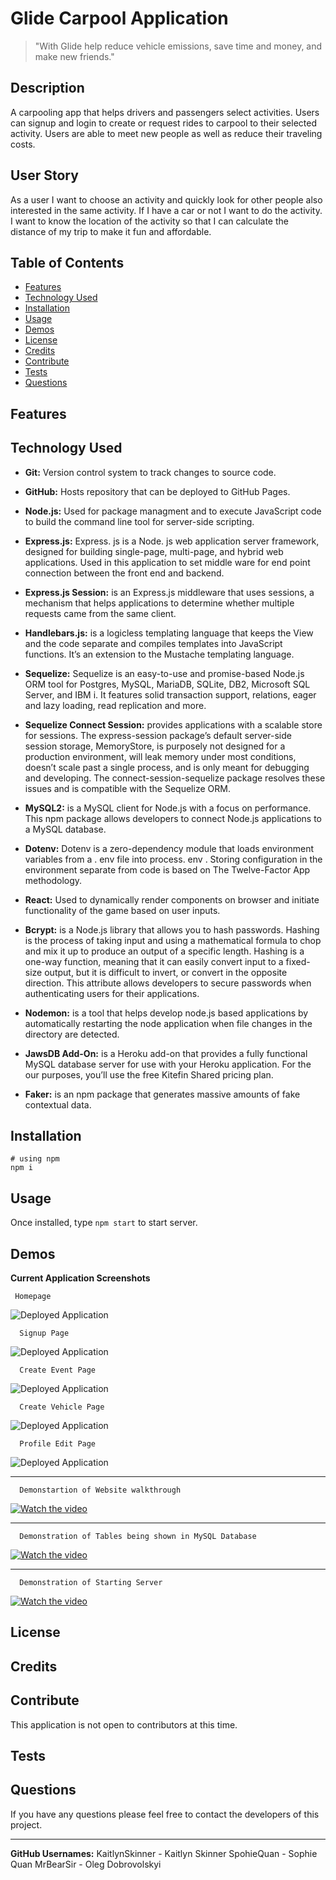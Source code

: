 # Glide Carpool Application

> "With Glide help reduce vehicle emissions, save time and money, and make new friends."

## Description
A carpooling app that helps drivers and passengers select activities. Users can signup and login to create or request rides to carpool to their selected activity. Users are able to meet new people as well as reduce their traveling costs.

## User Story
As a user I want to choose an activity and quickly look for other people also interested in the same activity. If I have a car or not I want to do the activity. I want to know the location of the activity so that I can calculate the distance of my trip to make it fun and affordable.

## Table of Contents
  * [Features](#features)
  * [Technology Used](#technologyused)
  * [Installation](#installation)
  * [Usage](#usage)
  * [Demos](#demos)
  * [License](#license)
  * [Credits](#credits)
  * [Contribute](#contribute)
  * [Tests](#tests)
  * [Questions](#questions)

## Features


## Technology Used
* **Git:** Version control system to track changes to source code.

* **GitHub:** Hosts repository that can be deployed to GitHub Pages.

* **Node.js:** Used for package managment and to execute JavaScript code to build the command line tool for server-side scripting.

* **Express.js:** Express. js is a Node. js web application server framework, designed for building single-page, multi-page, and hybrid web applications. Used in this application to set middle ware for end point connection between the front end and backend.

* **Express.js Session:** is an Express.js middleware that uses sessions, a mechanism that helps applications to determine whether multiple requests came from the same client.

* **Handlebars.js:** is a logicless templating language that keeps the View and the code separate and compiles templates into JavaScript functions. It’s an extension to the Mustache templating language.

* **Sequelize:** Sequelize is an easy-to-use and promise-based Node.js ORM tool for Postgres, MySQL, MariaDB, SQLite, DB2, Microsoft SQL Server, and IBM i. It features solid transaction support, relations, eager and lazy loading, read replication and more.

* **Sequelize Connect Session:** provides applications with a scalable store for sessions. The express-session package’s default server-side session storage, MemoryStore, is purposely not designed for a production environment, will leak memory under most conditions, doesn’t scale past a single process, and is only meant for debugging and developing. The connect-session-sequelize package resolves these issues and is compatible with the Sequelize ORM.

* **MySQL2:** is a MySQL client for Node.js with a focus on performance. This npm package allows developers to connect Node.js applications to a MySQL database.

* **Dotenv:** Dotenv is a zero-dependency module that loads environment variables from a . env file into process. env . Storing configuration in the environment separate from code is based on The Twelve-Factor App methodology.

* **React:** Used to dynamically render components on browser and initiate functionality of the game based on user inputs.

* **Bcrypt:** is a Node.js library that allows you to hash passwords. Hashing is the process of taking input and using a mathematical formula to chop and mix it up to produce an output of a specific length. Hashing is a one-way function, meaning that it can easily convert input to a fixed-size output, but it is difficult to invert, or convert in the opposite direction. This attribute allows developers to secure passwords when authenticating users for their applications.

* **Nodemon:** is a tool that helps develop node.js based applications by automatically restarting the node application when file changes in the directory are detected.

* **JawsDB Add-On:** is a Heroku add-on that provides a fully functional MySQL database server for use with your Heroku application. For the our purposes, you’ll use the free Kitefin Shared pricing plan.

* **Faker:** is an npm package that generates massive amounts of fake contextual data.


## Installation
  ```
  # using npm
  npm i
  ```

## Usage
 Once installed, type ```npm start``` to start server.

## Demos
 **Current Application Screenshots**
 ```
  Homepage
 ```
 ![Deployed Application](https://github.com/SophieQuan/glide-carpool-app/blob/b1a1018d90fa216e05ab42e83c44e1a0ccf92e2a/public/videos/homepage.png?raw=true)

```
  Signup Page 
```
 ![Deployed Application](https://github.com/SophieQuan/glide-carpool-app/blob/b1a1018d90fa216e05ab42e83c44e1a0ccf92e2a/public/videos/signup.png?raw=true)

```
  Create Event Page
```
![Deployed Application](https://github.com/SophieQuan/glide-carpool-app/blob/b1a1018d90fa216e05ab42e83c44e1a0ccf92e2a/public/videos/create-event.png?raw=true)

```
  Create Vehicle Page
```
![Deployed Application](https://github.com/SophieQuan/glide-carpool-app/blob/b1a1018d90fa216e05ab42e83c44e1a0ccf92e2a/public/videos/create-vehicle.png?raw=true)

```
  Profile Edit Page
```
![Deployed Application](https://github.com/SophieQuan/glide-carpool-app/blob/b1a1018d90fa216e05ab42e83c44e1a0ccf92e2a/public/videos/profile-edit.png?raw=true)

 ** **
  ```
    Demonstartion of Website walkthrough
  ```
  [![Watch the video](https://img.youtube.com/vi/g1C2BAKRFe0/0.jpg)](https://www.youtube.com/watch?v=g1C2BAKRFe0)

 ** **
  ```
    Demonstration of Tables being shown in MySQL Database
  ```
  [![Watch the video](https://img.youtube.com/vi/PNnq5kHjf7I/0.jpg)](https://www.youtube.com/watch?v=PNnq5kHjf7I)

 ** **
  ```
    Demonstration of Starting Server
  ```
  [![Watch the video](https://img.youtube.com/vi/S-OiAEmeG7Y/0.jpg)](https://www.youtube.com/watch?v=S-OiAEmeG7Y)

    
## License


## Credits


## Contribute
This application is not open to contributors at this time.

## Tests


## Questions
If you have any questions please feel free to contact the developers of this project.
** **
**GitHub Usernames:** 
KaitlynSkinner - Kaitlyn Skinner
SpohieQuan - Sophie Quan
MrBearSir - Oleg Dobrovolskyi
